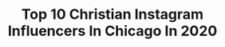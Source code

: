 ---
title: Top 10 Christian Instagram Influencers In Chicago In 2020
description: >-
  Find top christian Instagram influencers in Chicago in 2020. Most popular hashtags: #chicago #losangeles #christian.
platform: Instagram
hits: 28
text_top: See the top-rated Instagram accounts on inBeat.
text_bottom: Our database holds 28 Instagram influencers like this in Chicago, United States for you to contact.
profiles:
  - username: "oluchizelda"
    fullname: >-
      ZELDA Short Hair + Hair Color
    bio: >-
      NOT ACCEPTING NEW CLIENTS 🧘🏾‍♀️Salon Owner @PranaForHair 🇳🇬Nigerian 🎨Colorist ✂️Short Hair Over EVERYTHING 👩‍👧‍👦MamaBear to M&M
    location: "United States"
    followers: 55849
    engagement: 152
    commentsToLikes: 0.047865
    id: ck0w07p36cso30i197oh79mp4
    verified: false
    hashtags: "#oluchizelda, #pranaforhair, #justcoloritalready, #chicagostylist"
  - username: "fashionablyfifty"
    fullname: >-
      Susan ~ Content Creator
    bio: >-
      Expert Stylist rescuing clothing & accessories from landfills one glorious piece at a time! Collaborations welcome!
    location: "United States"
    followers: 22352
    engagement: 179
    commentsToLikes: 0.506757
    id: ck5pyxbx5y9ny0i11n7b4ahlf
    verified: false
    hashtags: "#chicago, #thriftstylish, #mycloset, #bohochic"
  - username: "jizzymack"
    fullname: >-
      Ray  Sadeghi
    bio: >-
      Bodyguard for @floydmayweather All I need is you, Lord JESUS, and your word so I may live truly. Contact by DM or Email for any business inquiries.
    location: "United States"
    followers: 212389
    engagement: 139
    commentsToLikes: 0.015024
    id: ck0vx1u47wpyl0i19oypik8rj
    verified: false
    hashtags: "#ufc, #fitness, #bible, #chicago"
  - username: "christian.swett"
    fullname: >-
      christian 👨🏾‍🚀
    bio: >-
      AMAX Nashville OPT1 Chicago Inquiries:christianswett1@gmail.com BLACK LIVES MATTER ✊🏿🖤
    location: "United States"
    followers: 5362
    engagement: 1892
    commentsToLikes: 0.058376
    id: ck6u6f48of8jo0j718vyi2z3j
    verified: false
    hashtags: ""
  - username: "cohv_ink"
    fullname: >-
      Christian 🌈 🇲🇽
    bio: >-
      Just honey bunches of gay. 💖Chicago, IL #facemaskhomemade 📖 BOOKS CLOSED 📖 🌸💌 cohvink@gmail.com 🧁LINK TREE BELOW!🍄
    location: "United States"
    followers: 6689
    engagement: 268
    commentsToLikes: 0.036569
    id: ck5hpcvror5bg0i11s78nn6uf
    verified: false
    hashtags: "#reuseablefacemask, #chicagotattooartist, #facemask, #queermaskbusiness"
  - username: "rwsharpejr"
    fullname: >-
      Reginald Wayne Sharpe Jr.
    bio: >-
      Morehouse College,B.A. Vanderbilt Univ. Divinity School,M.T.S. Candler School of Theology at Emory,Th.M. Christian Theological Seminary,Ph.D. Student
    location: "United States"
    followers: 48843
    engagement: 273
    commentsToLikes: 0.035396
    id: ck55pz2tabphc0i119wxat1fb
    verified: false
    hashtags: "#fellowshipchicago, #thevirtualship, #faithandwisdom, #areyouonboard"
  - username: "wheatoncollegeil"
    fullname: >-
      Wheaton College IL
    bio: >-
      Wheaton College is a Christian liberal arts college located just west of Chicago, IL. Since 1860, "For Christ and His Kingdom" #MyWheaton
    location: "United States"
    followers: 12041
    engagement: 656
    commentsToLikes: 0.015354
    id: ck0udp8w3jjl80i19nia2zc7x
    verified: false
    hashtags: "#wheatonon, #wheatongives, #mywheaton, #earthday"
  - username: "peanuttillman"
    fullname: >-
      Charles Tillman
    bio: >-
      Christian, Husband, Father of 4
    location: "United States"
    followers: 132436
    engagement: 395
    commentsToLikes: 0.019536
    id: ck15utxltoim90i19bzw654bh
    verified: true
    hashtags: "#peanutpunch, #keeppounding, #repost, #girldad"
  - username: "askthemartins"
    fullname: >-
      Kenyon & Taccara Martin
    bio: >-
      Christian Counselors with Programs Designed to Rescue, Recover, + Rehabilitate you from Toxic Relationships + teach you habits of Healthy Love...
    location: "United States"
    followers: 43306
    engagement: 167
    commentsToLikes: 0.039680
    id: ck13ajewmqnym0i19240pvnpq
    verified: false
    hashtags: "#marriageadvice, #mcm, #marriagebootcamp, #relationshiptips"
  - username: "scottirvingl"
    fullname: >-
      Scott Irving
    bio: >-
      📍 Las Vegas 📸 Bookings | DM for more info
    location: "United States"
    followers: 6128
    engagement: 678
    commentsToLikes: 0.070760
    id: ckaoqvncfkm6v0i78ebdfkx3d
    verified: false
    hashtags: "#lamodel, #malemodel, #laphotographer, #staypositive"
---